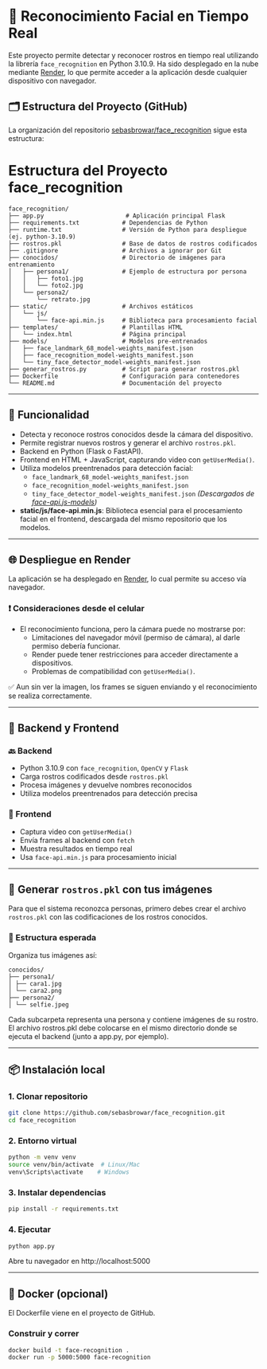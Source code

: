 # 📸 Reconocimiento Facial en Tiempo Real

Este proyecto permite detectar y reconocer rostros en tiempo real utilizando la librería `face_recognition` en Python 3.10.9. Ha sido desplegado en la nube mediante [Render](https://render.com), lo que permite acceder a la aplicación desde cualquier dispositivo con navegador.

## 🗂 Estructura del Proyecto (GitHub)

La organización del repositorio [sebasbrowar/face_recognition](https://github.com/sebasbrowar/face_recognition) sigue esta estructura:

# Estructura del Proyecto face_recognition

```plaintext
face_recognition/
├── app.py                       # Aplicación principal Flask
├── requirements.txt            # Dependencias de Python
├── runtime.txt                 # Versión de Python para despliegue (ej. python-3.10.9)
├── rostros.pkl                 # Base de datos de rostros codificados
├── .gitignore                  # Archivos a ignorar por Git
├── conocidos/                  # Directorio de imágenes para entrenamiento
│   ├── persona1/               # Ejemplo de estructura por persona
│   │   ├── foto1.jpg
│   │   └── foto2.jpg
│   └── persona2/
│       └── retrato.jpg
├── static/                     # Archivos estáticos
│   └── js/
│       └── face-api.min.js     # Biblioteca para procesamiento facial
├── templates/                  # Plantillas HTML
│   └── index.html              # Página principal
├── models/                     # Modelos pre-entrenados
│   ├── face_landmark_68_model-weights_manifest.json
│   ├── face_recognition_model-weights_manifest.json
│   └── tiny_face_detector_model-weights_manifest.json
├── generar_rostros.py          # Script para generar rostros.pkl
├── Dockerfile                  # Configuración para contenedores
└── README.md                   # Documentación del proyecto
```

---

## 🔧 Funcionalidad

- Detecta y reconoce rostros conocidos desde la cámara del dispositivo.
- Permite registrar nuevos rostros y generar el archivo `rostros.pkl`.
- Backend en Python (Flask o FastAPI).
- Frontend en HTML + JavaScript, capturando video con `getUserMedia()`.
- Utiliza modelos preentrenados para detección facial:
  - `face_landmark_68_model-weights_manifest.json`
  - `face_recognition_model-weights_manifest.json`
  - `tiny_face_detector_model-weights_manifest.json`
  *(Descargados de [face-api.js-models](https://github.com/justadudewhohacks/face-api.js-models/tree/master))*
- **static/js/face-api.min.js**: Biblioteca esencial para el procesamiento facial en el frontend, descargada del mismo repositorio que los modelos.

---

## 🌐 Despliegue en Render

La aplicación se ha desplegado en [Render](https://render.com), lo cual permite su acceso vía navegador.

### ❗ Consideraciones desde el celular

- El reconocimiento funciona, pero la cámara puede no mostrarse por:
  - Limitaciones del navegador móvil (permiso de cámara), al darle permiso debería funcionar.
  - Render puede tener restricciones para acceder directamente a dispositivos.
  - Problemas de compatibilidad con `getUserMedia()`.

✅ Aun sin ver la imagen, los frames se siguen enviando y el reconocimiento se realiza correctamente.

---

## 🧠 Backend y Frontend

### 🔙 Backend

- Python 3.10.9 con `face_recognition`, `OpenCV` y `Flask`
- Carga rostros codificados desde `rostros.pkl`
- Procesa imágenes y devuelve nombres reconocidos
- Utiliza modelos preentrenados para detección precisa

### 🎨 Frontend

- Captura video con `getUserMedia()`
- Envía frames al backend con `fetch`
- Muestra resultados en tiempo real
- Usa `face-api.min.js` para procesamiento inicial

---

## 🧪 Generar `rostros.pkl` con tus imágenes

Para que el sistema reconozca personas, primero debes crear el archivo `rostros.pkl` con las codificaciones de los rostros conocidos.

### 📁 Estructura esperada

Organiza tus imágenes así:
```plaintext
conocidos/
├── persona1/
│ ├── cara1.jpg
│ └── cara2.png
├── persona2/
│ └── selfie.jpeg
```

Cada subcarpeta representa una persona y contiene imágenes de su rostro.
El archivo rostros.pkl debe colocarse en el mismo directorio donde se ejecuta el backend (junto a app.py, por ejemplo).

---

## 📦 Instalación local

### 1. Clonar repositorio

```bash
git clone https://github.com/sebasbrowar/face_recognition.git
cd face_recognition
```

### 2. Entorno virtual
```bash
python -m venv venv
source venv/bin/activate  # Linux/Mac
venv\Scripts\activate    # Windows
```

### 3. Instalar dependencias
```bash
pip install -r requirements.txt
```

### 4. Ejecutar
```bash
python app.py
```

Abre tu navegador en http://localhost:5000

---

## 🐳 Docker (opcional)

El Dockerfile viene en el proyecto de GitHub.

### Construir y correr
```bash
docker build -t face-recognition .
docker run -p 5000:5000 face-recognition
```